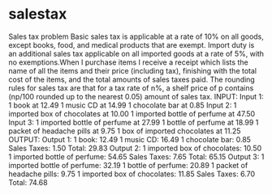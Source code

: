 # salestax
Sales tax problem
Basic sales tax is applicable at a rate of 10% on all goods, except books, food, and medical products that are exempt. Import duty is an additional sales tax applicable on all imported goods at a rate of 5%, with no exemptions.When I purchase items I receive a receipt which lists the name of all the items and their price (including tax), finishing with the total cost of the items, and the total amounts of sales taxes paid. The rounding rules for sales tax are that for a tax rate of n%, a shelf price of p contains (np/100 rounded up to the nearest 0.05) amount of sales tax. 
INPUT: 
Input 1: 
1 book at 12.49 
1 music CD at 14.99 
1 chocolate bar at 0.85 
Input 2: 
1 imported box of chocolates at 10.00
1 imported bottle of perfume at 47.50 
Input 3: 
1 imported bottle of perfume at 27.99
1 bottle of perfume at 18.99 
1 packet of headache pills at 9.75
1 box of imported chocolates at 11.25 
OUTPUT:
Output 1: 
1 book: 12.49 
1 music CD: 16.49 
1 chocolate bar: 0.85 
Sales Taxes: 1.50 
Total: 29.83 
Output 2: 
1 imported box of chocolates: 10.50 
1 imported bottle of perfume: 54.65
Sales Taxes: 7.65 
Total: 65.15 
Output 3: 
1 imported bottle of perfume: 32.19 
1 bottle of perfume: 20.89 
1 packet of headache pills: 9.75 
1 imported box of chocolates: 11.85
Sales Taxes: 6.70 
Total: 74.68

